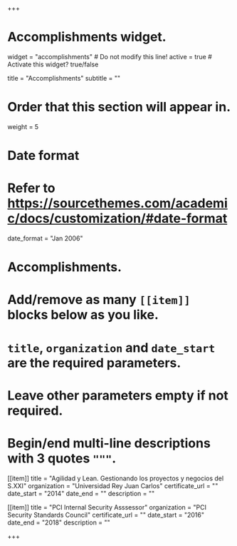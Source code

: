 +++
# Accomplishments widget.
widget = "accomplishments"  # Do not modify this line!
active = true  # Activate this widget? true/false

title = "Accomplish&shy;ments"
subtitle = ""

# Order that this section will appear in.
weight = 5

# Date format
#   Refer to https://sourcethemes.com/academic/docs/customization/#date-format
date_format = "Jan 2006"

# Accomplishments.
#   Add/remove as many `[[item]]` blocks below as you like.
#   `title`, `organization` and `date_start` are the required parameters.
#   Leave other parameters empty if not required.
#   Begin/end multi-line descriptions with 3 quotes `"""`.

[[item]]
  title = "Agilidad y Lean. Gestionando los proyectos y negocios del S.XXI"
  organization = "Universidad Rey Juan Carlos"
  certificate_url = ""
  date_start = "2014"
  date_end = ""
  description = ""

[[item]]
  title = "PCI Internal Security Asssessor"
  organization = "PCI Security Standards Council"
  certificate_url = ""
  date_start = "2016"
  date_end = "2018"
  description = ""

+++
